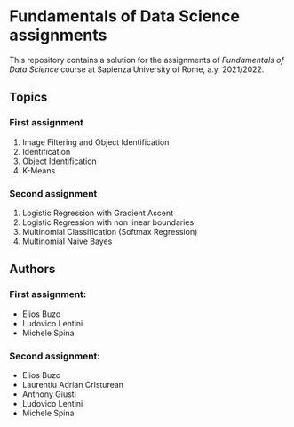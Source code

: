 # Fundamentals of Data Science assignments
This repository contains a solution for the assignments of _Fundamentals of Data Science_ course at Sapienza University of Rome, a.y. 2021/2022.

## Topics

### First assignment
1. Image Filtering and Object Identification
2. Identification
3. Object Identification 
4. K-Means

### Second assignment

1. Logistic Regression with Gradient Ascent
2. Logistic Regression with non linear boundaries 
3. Multinomial Classification (Softmax Regression) 
4. Multinomial Naive Bayes

## Authors

### First assignment:
- Elios Buzo
- Ludovico Lentini
- Michele Spina


### Second assignment:
- Elios Buzo
- Laurentiu Adrian Cristurean
- Anthony Giusti
- Ludovico Lentini
- Michele Spina
